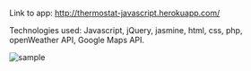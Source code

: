 Link to app: http://thermostat-javascript.herokuapp.com/

Technologies used:
Javascript, jQuery, jasmine, html, css, php, openWeather API, Google Maps API.

![sample](../images/sample.png)
